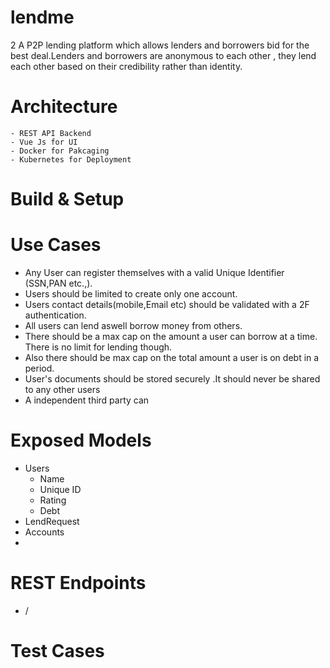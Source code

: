 # lendme
  2 A P2P lending platform which allows lenders and borrowers bid for the best deal.Lenders and borrowers are anonymous to each other , they lend each other based on their credibility rather than identity. 
  
# Architecture
    - REST API Backend
    - Vue Js for UI
    - Docker for Pakcaging
    - Kubernetes for Deployment
# Build & Setup

# Use Cases
- Any User can register themselves with a valid Unique Identifier (SSN,PAN etc.,).
- Users should be limited to create only one account.
- Users contact details(mobile,Email etc) should be validated with a 2F authentication.
- All users can lend aswell borrow money from others.
- There should be a max cap on the amount a user can borrow at a time. There is no limit for lending though.
- Also there should be max cap on the total amount a user is on debt in a period.
- User's documents should be stored securely .It should never be shared to any other users
- A independent third party can 

# Exposed Models
- Users 
    - Name
    - Unique ID 
    - Rating
    - Debt
- LendRequest
- Accounts
- 

# REST Endpoints

- /

# Test Cases
